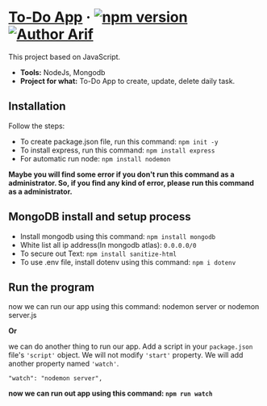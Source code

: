 # [To-Do App](https://todo-app-arif.herokuapp.com/) &middot; [![npm version](https://img.shields.io/npm/v/react.svg?style=flat)](https://www.npmjs.com/package/react) [![Author Arif](https://img.shields.io/badge/Author-Arif-%3C%3E)](https://www.facebook.com/ProArif0)



This project based on JavaScript.

* **Tools:** NodeJs, Mongodb
* **Project for what:** To-Do App to create, update, delete daily task.


## Installation

Follow the steps:

* To create package.json file, run this command:  `npm init -y`
* To install express, run this command:  `npm install express`
* For automatic run node:  `npm install nodemon`

**Maybe you will find some error if you don't run this command as a administrator. So, if you find any kind of error, please run this command as a administrator.**

## MongoDB install and setup process

* Install mongodb using this command:  `npm install mongodb`
* White list all ip address(In mongodb atlas): `0.0.0.0/0`
* To secure out Text: `npm install sanitize-html`
* To use .env file, install dotenv using this command: `npm i dotenv`


## Run the program

now we can run our app using this command:
nodemon server or nodemon server.js

**Or**

we can do another thing to run our app.
Add a script in your `package.json` file's `'script'` object.
We will not modify `'start'` property. We will add another property named `'watch'`.

`"watch": "nodemon server",`

**now we can run out app using this command:  `npm run watch`**
